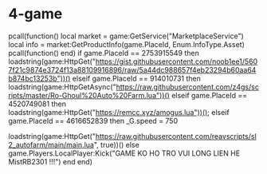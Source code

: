 # 4-game 
pcall(function()
local market = game:GetService("MarketplaceService")
local info = market:GetProductInfo(game.PlaceId, Enum.InfoType.Asset)
pcall(function() end)
if game.PlaceId == 2753915549 then
loadstring(game:HttpGet("https://gist.githubusercontent.com/noob1ee1/5607f21c9874e3724f13a88109916896/raw/5a44dc988657f4eb23294b60aa64b874bc13253b"))()
elseif game.PlaceId == 914010731 then
loadstring(game:HttpGetAsync("https://raw.githubusercontent.com/z4gs/scripts/master/Ro-Ghoul%20Auto%20Farm.lua"))()
elseif game.PlaceId == 4520749081 then
loadstring(game:HttpGet("https://remcc.xyz/amogus.lua"))();
elseif game.PlaceId == 4616652839 then
_G.speed = 750
 
loadstring(game:HttpGet("https://raw.githubusercontent.com/reavscripts/sl2_autofarm/main/main.lua", true))()
else
    game.Players.LocalPlayer:Kick("GAME KO HO TRO VUI LONG LIEN HE MistRB2301 !!!")
end
end)

